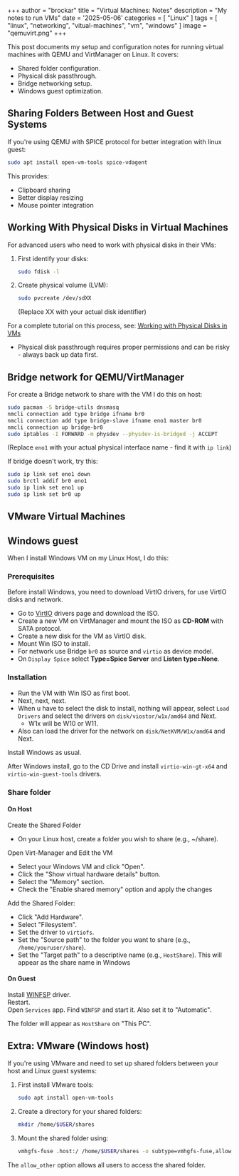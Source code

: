 +++
author = "brockar"
title = "Virtual Machines: Notes"
description = "My notes to run VMs"
date = '2025-05-06'
categories = [
    "Linux"
]
tags = [
    "linux",
    "networking",
    "vitual-machines",
    "vm",
    "windows"
]
image = "qemuvirt.png"
+++


This post documents my setup and configuration notes for running virtual machines
with QEMU and VirtManager on Linux. It covers:

- Shared folder configuration.
- Physical disk passthrough.
- Bridge networking setup.
- Windows guest optimization.

## Sharing Folders Between Host and Guest Systems

If you're using QEMU with SPICE protocol for better integration with linux guest:

```bash
sudo apt install open-vm-tools spice-vdagent
```

This provides:

- Clipboard sharing
- Better display resizing
- Mouse pointer integration

## Working With Physical Disks in Virtual Machines

For advanced users who need to work with physical disks in their VMs:

1. First identify your disks:

   ```bash
   sudo fdisk -l
   ```

2. Create physical volume (LVM):

   ```bash
   sudo pvcreate /dev/sdXX
   ```

   (Replace XX with your actual disk identifier)

For a complete tutorial on this process, see:
[Working with Physical Disks in VMs](https://www.youtube.com/watch?v=vYQ9Bkv7VG4)

- Physical disk passthrough requires proper permissions and can be risky - always
back up data first.

## Bridge network for QEMU/VirtManager

For create a Bridge network to share with the VM I do this on host:

```bash
sudo pacman -S bridge-utils dnsmasq
nmcli connection add type bridge ifname br0
nmcli connection add type bridge-slave ifname eno1 master br0
nmcli connection up bridge-br0
sudo iptables -I FORWARD -m physdev --physdev-is-bridged -j ACCEPT
```

(Replace `eno1` with your actual physical interface name - find it with `ip link`)

If bridge doesn't work, try this:

```bash
sudo ip link set eno1 down
sudo brctl addif br0 eno1
sudo ip link set eno1 up
sudo ip link set br0 up
```

## VMware Virtual Machines

## Windows guest

When I install Windows VM on my Linux Host, I do this:

### Prerequisites

Before install Windows, you need to download VirtIO drivers, for use VirtIO disks
and network.  

- Go to [VirtIO](https://pve.proxmox.com/wiki/Windows_VirtIO_Drivers#Using_the_ISO) drivers page and download the ISO.  
- Create a new VM on VirtManager and mount the ISO as **CD-ROM** with SATA protocol.  
- Create a new disk for the VM as VirtIO disk.  
- Mount Win ISO to install.  
- For network use Bridge `br0` as source and `virtio` as device model.  
- On `Display Spice` select **Type=Spice Server** and **Listen type=None**.  

### Installation

- Run the VM with Win ISO as first boot.  
- Next, next, next.  
- When u have to select the disk to install, nothing will appear, select `Load Drivers` and select the drivers on `disk/viostor/w1x/amd64` and Next.  
  - W1x will be W10 or W11.  
- Also can load the driver for the network on `disk/NetKVM/W1x/amd64` and Next.  

Install Windows as usual.  

After Windows install, go to the CD Drive and install
`virtio-win-gt-x64` and `virtio-win-guest-tools` drivers.

### Share folder

#### On Host

Create the Shared Folder

- On your Linux host, create a folder you wish to share (e.g., ~/share).

Open Virt-Manager and Edit the VM

- Select your Windows VM and click "Open".
- Click the "Show virtual hardware details" button.
- Select the "Memory" section.
- Check the "Enable shared memory" option and apply the changes

Add the Shared Folder:

- Click "Add Hardware".
- Select "Filesystem".
- Set the driver to `virtiofs`.
- Set the "Source path" to the folder you want to share (e.g., `/home/youruser/share`).
- Set the "Target path" to a descriptive name (e.g., `HostShare`). This will
appear as the share name in Windows

#### On Guest

Install [WINFSP](https://winfsp.dev/rel/) driver.  
Restart.  
Open `Services` app.
Find `WINFSP` and start it. Also set it to "Automatic".  

The folder will appear as `HostShare` on "This PC".

## Extra: VMware (Windows host)

If you're using VMware and need to set up shared folders between your
host and Linux guest systems:

1. First install VMware tools:

   ```bash
   sudo apt install open-vm-tools
   ```

2. Create a directory for your shared folders:

   ```bash
   mkdir /home/$USER/shares
   ```

3. Mount the shared folder using:

   ```bash
   vmhgfs-fuse .host:/ /home/$USER/shares -o subtype=vmhgfs-fuse,allow_other
   ```

The `allow_other` option allows all users to access the shared folder.
